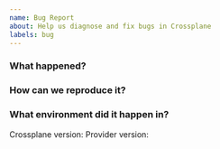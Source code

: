 ```yaml
---
name: Bug Report
about: Help us diagnose and fix bugs in Crossplane
labels: bug
---
```

<!--
Thank you for helping to improve Crossplane!

Please be sure to search for open issues before raising a new one. We use issues for bug reports and feature requests. Please find us at https://slack.crossplane.io for questions, support, and discussion.
-->

### What happened?
<!--
Please let us know what behaviour you expected and how Crossplane diverged from that behaviour.
-->


### How can we reproduce it?
<!--
Help us to reproduce your bug as succinctly and precisely as possible. Artifacts such as example manifests or a script that triggers the issue are highly appreciated!
-->

### What environment did it happen in?
Crossplane version: 
Provider version: 

<!--
Include at least the version or commit of Crossplane you were running. Consider also including your:

* Cloud provider or hardware configuration
* Kubernetes version (use `kubectl version`)
* Kubernetes distribution (e.g. Tectonic, GKE, OpenShift)
* OS (e.g. from /etc/os-release)
* Kernel (e.g. `uname -a`)
-->